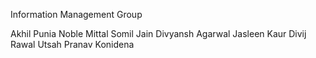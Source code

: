 Information Management Group

Akhil Punia
Noble Mittal
Somil Jain
Divyansh Agarwal
Jasleen Kaur
Divij Rawal
Utsah
Pranav Konidena


